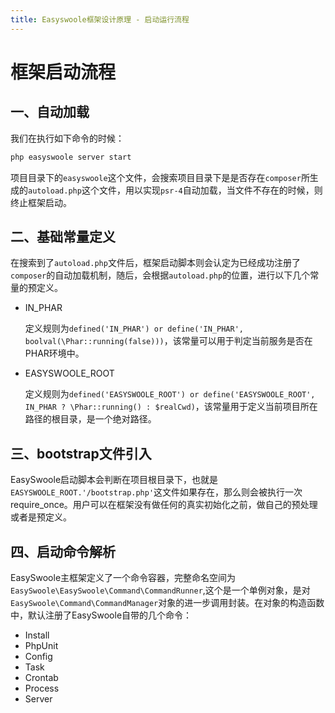 ```yaml
---
title: Easyswoole框架设计原理 - 启动运行流程
---
```

# 框架启动流程

## 一、自动加载
我们在执行如下命令的时候：
```bash
php easyswoole server start
```
项目目录下的```easyswoole```这个文件，会搜索项目目录下是是否存在```composer```所生成的```autoload.php```这个文件，用以实现```psr-4```自动加载，当文件不存在的时候，则终止框架启动。

## 二、基础常量定义
在搜索到了```autoload.php```文件后，框架启动脚本则会认定为已经成功注册了```composer```的自动加载机制，随后，会根据```autoload.php```的位置，进行以下几个常量的预定义。
- IN_PHAR

    定义规则为```defined('IN_PHAR') or define('IN_PHAR', boolval(\Phar::running(false)))```，该常量可以用于判定当前服务是否在PHAR环境中。

- EASYSWOOLE_ROOT
    
    定义规则为```defined('EASYSWOOLE_ROOT') or define('EASYSWOOLE_ROOT', IN_PHAR ? \Phar::running() : $realCwd)```，该常量用于定义当前项目所在路径的根目录，是一个绝对路径。
    
## 三、bootstrap文件引入

EasySwoole启动脚本会判断在项目根目录下，也就是```EASYSWOOLE_ROOT.'/bootstrap.php'```这文件如果存在，那么则会被执行一次require_once。用户可以在框架没有做任何的真实初始化之前，做自己的预处理或者是预定义。

## 四、启动命令解析

EasySwoole主框架定义了一个命令容器，完整命名空间为```EasySwoole\EasySwoole\Command\CommandRunner```,这个是一个单例对象，是对```EasySwoole\Command\CommandManager```对象的进一步调用封装。在对象的构造函数中，默认注册了EasySwoole自带的几个命令：
- Install
- PhpUnit
- Config
- Task
- Crontab
- Process
- Server